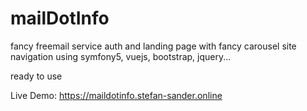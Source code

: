 # mailDotInfo
fancy freemail service auth and landing page with fancy carousel site navigation using symfony5, vuejs, bootstrap, jquery...

ready to use

Live Demo: <a href="https://maildotinfo.stefan-sander.online" target="_blank">https://maildotinfo.stefan-sander.online</a>
